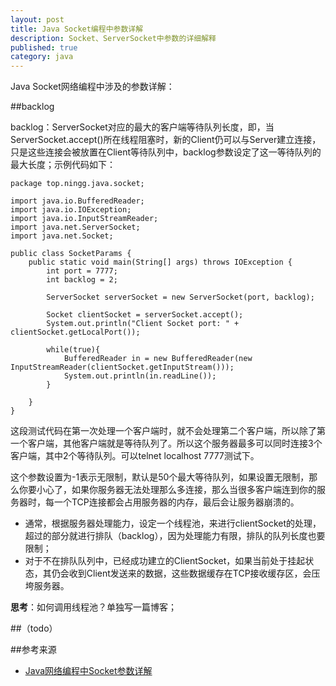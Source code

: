 ```yaml
---
layout: post
title: Java Socket编程中参数详解
description: Socket、ServerSocket中参数的详细解释
published: true
category: java
---
```



Java Socket网络编程中涉及的参数详解：

##backlog

backlog：ServerSocket对应的最大的客户端等待队列长度，即，当ServerSocket.accept()所在线程阻塞时，新的Client仍可以与Server建立连接，只是这些连接会被放置在Client等待队列中，backlog参数设定了这一等待队列的最大长度；示例代码如下：

	package top.ningg.java.socket;

	import java.io.BufferedReader;
	import java.io.IOException;
	import java.io.InputStreamReader;
	import java.net.ServerSocket;
	import java.net.Socket;

	public class SocketParams {
		public static void main(String[] args) throws IOException {
			int port = 7777;
			int backlog = 2;
			
			ServerSocket serverSocket = new ServerSocket(port, backlog);
			
			Socket clientSocket = serverSocket.accept();
			System.out.println("Client Socket port: " + clientSocket.getLocalPort());
			
			while(true){
				BufferedReader in = new BufferedReader(new InputStreamReader(clientSocket.getInputStream()));
				System.out.println(in.readLine());
			}
			
		}
	}

这段测试代码在第一次处理一个客户端时，就不会处理第二个客户端，所以除了第一个客户端，其他客户端就是等待队列了。所以这个服务器最多可以同时连接3个客户端，其中2个等待队列。可以telnet localhost 7777测试下。

这个参数设置为-1表示无限制，默认是50个最大等待队列，如果设置无限制，那么你要小心了，如果你服务器无法处理那么多连接，那么当很多客户端连到你的服务器时，每一个TCP连接都会占用服务器的内存，最后会让服务器崩溃的。

* 通常，根据服务器处理能力，设定一个线程池，来进行clientSocket的处理，超过的部分就进行排队（backlog），因为处理能力有限，排队的队列长度也要限制；
* 对于不在排队队列中，已经成功建立的ClientSocket，如果当前处于挂起状态，其仍会收到Client发送来的数据，这些数据缓存在TCP接收缓存区，会压垮服务器。

**思考**：如何调用线程池？单独写一篇博客；


##（todo）















##参考来源


* [Java网络编程中Socket参数详解][Java网络编程中Socket参数详解]















[NingG]:    http://ningg.github.com  "NingG"


[Java网络编程中Socket参数详解]:		http://blog.csdn.net/jiangwei0910410003/article/details/21021615








